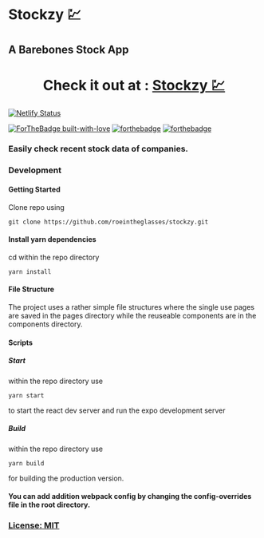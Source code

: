 # Stockzy 💹
## A Barebones Stock App



<h1 align="center">
  Check it out at : <a href="https://stockzy.netlify.app/">Stockzy 💹</a>
</h1>


[![Netlify Status](https://api.netlify.com/api/v1/badges/f02e251d-5125-430a-a60c-b3ef52f95fb2/deploy-status)](https://app.netlify.com/sites/stockzy/deploys)

[![ForTheBadge built-with-love](http://ForTheBadge.com/images/badges/built-with-love.svg)](https://github.com/roeintheglasses/apollo)
[![forthebadge](https://forthebadge.com/images/badges/designed-in-ms-paint.svg)](https://forthebadge.com)
[![forthebadge](https://forthebadge.com/images/badges/powered-by-electricity.svg)](https://forthebadge.com)


###  Easily check recent stock data of companies. 


### Development
#### Getting Started  

Clone repo using

```
git clone https://github.com/roeintheglasses/stockzy.git
```

#### Install yarn dependencies

cd within the repo directory

```
yarn install
```

#### File Structure 
The project uses a rather simple file structures where the single use pages are saved in the pages directory while the reuseable components are in the components directory.

#### Scripts 

##### Start

within the repo directory use

```
yarn start
```
to start the react dev server and run the expo development server


##### Build

within the repo directory use

```
yarn build
```
for building the production version.

#### You can add addition webpack config by changing the config-overrides file in the root directory.
### [License: MIT](LICENSE.md)  
